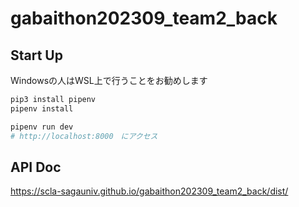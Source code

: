 # gabaithon202309_team2_back

## Start Up
Windowsの人はWSL上で行うことをお勧めします
```bash
pip3 install pipenv
pipenv install

pipenv run dev
# http://localhost:8000　にアクセス
```

## API Doc
https://scla-sagauniv.github.io/gabaithon202309_team2_back/dist/